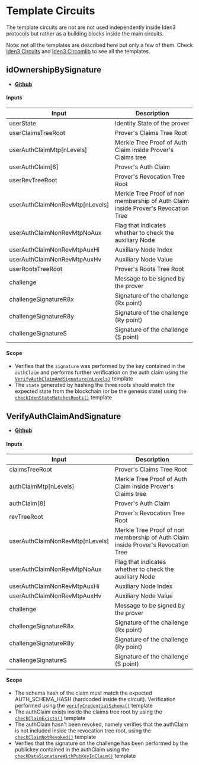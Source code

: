 # Template Circuits

The template circuits are not are not used independently inside Iden3 protocols but rather as a building blocks inside the main circuits. 

Note: not all the templates are described here but only a few of them. Check [Iden3 Circuits](https://github.com/iden3/circuits) and [Iden3 Circomlib](https://github.com/iden3/circomlib) to see all the templates.

## idOwnershipBySignature

- [**Github**](https://github.com/iden3/circuits/blob/master/circuits/lib/idOwnershipBySignature.circom)

#### Inputs

| Input                          | Description              | 
| -----------                    | -----------          | 
| userState                      | Identity State of the prover                | 
| userClaimsTreeRoot             | Prover's Claims Tree Root                 | 
| userAuthClaimMtp[nLevels]    | Merkle Tree Proof of Auth Claim inside Prover's Claims tree           | 
| userAuthClaim[8]               | Prover's Auth Claim                 | 
| userRevTreeRoot                | Prover's Revocation Tree Root                | 
| userAuthClaimNonRevMtp[nLevels]| Merkle Tree Proof of non membership of Auth Claim inside Prover's Revocation Tree                 | 
| userAuthClaimNonRevMtpNoAux    | Flag that indicates whether to check the auxiliary Node                 | 
| userAuthClaimNonRevMtpAuxHi    | Auxiliary Node Index                 | 
| userAuthClaimNonRevMtpAuxHv    | Auxiliary Node Value                | 
| userRootsTreeRoot              | Prover's Roots Tree Root                 | 
| challenge                      | Message to be signed by the prover              | 
| challengeSignatureR8x          | Signature of the challenge (Rx point)           | 
| challengeSignatureR8y          | Signature of the challenge (Ry point)           | 
| challengeSignatureS            | Signature of the challenge (S point)           | 

#### Scope

- Verifies that the `signature` was performed by the key contained in the `authClaim` and performs further verification on the auth claim using the [`VerifyAuthClaimAndSignature(nLevels)`](https://github.com/iden3/circuits/blob/master/circuits/lib/utils/treeUtils.circom#L136) template
- The `state` generated by hashing the three roots should match the expected state from the blockchain (or be the genesis state) using the [`checkIdenStateMatchesRoots()`](https://github.com/iden3/circuits/blob/master/circuits/lib/utils/treeUtils.circom#L72) template

## VerifyAuthClaimAndSignature

- [**Github**](https://github.com/iden3/circuits/blob/master/circuits/lib/utils/treeUtils.circom#L136)

#### Inputs

| Input                          | Description              | 
| -----------                    | -----------          | 
| claimsTreeRoot                      | Prover's Claims Tree Root                | 
| authClaimMtp[nLevels]    | Merkle Tree Proof of Auth Claim inside Prover's Claims tree           | 
| authClaim[8]               | Prover's Auth Claim                 | 
| revTreeRoot                | Prover's Revocation Tree Root                | 
| userAuthClaimNonRevMtp[nLevels]| Merkle Tree Proof of non membership of Auth Claim inside Prover's Revocation Tree                 | 
| userAuthClaimNonRevMtpNoAux    | Flag that indicates whether to check the auxiliary Node                 | 
| userAuthClaimNonRevMtpAuxHi    | Auxiliary Node Index                | 
| userAuthClaimNonRevMtpAuxHv    | Auxiliary Node Value                | 
| challenge                      | Message to be signed by the prover              | 
| challengeSignatureR8x          | Signature of the challenge (Rx point)           | 
| challengeSignatureR8y          | Signature of the challenge (Ry point)           | 
| challengeSignatureS            | Signature of the challenge (S point)     

#### Scope

- The schema hash of the claim must match the expected AUTH_SCHEMA_HASH (hardcoded inside the circuit). Verification performed using the [`verifyCredentialSchema()`](https://github.com/iden3/circuits/blob/master/circuits/lib/utils/claimUtils.circom#L151) template
- The authClaim exists inside the claims tree root by using the [`checkClaimExists()`](https://github.com/iden3/circuits/blob/master/circuits/lib/utils/treeUtils.circom#L27) template
- The authClaim hasn't been revoked, namely verifies that the authClaim is not included inside the revocation tree root, using the [`checkClaimNotRevoked()`](https://github.com/iden3/circuits/blob/master/circuits/lib/utils/treeUtils.circom#L47) template
- Verifies that the signature on the challenge has been performed by the publickey contained in the authClaim using the [`checkDataSignatureWithPubKeyInClaim()`](https://github.com/iden3/circuits/blob/master/circuits/lib/utils/claimUtils.circom#L187) template

